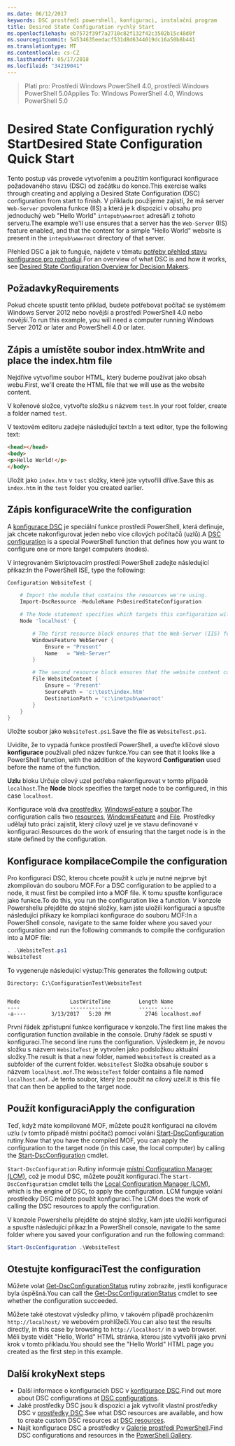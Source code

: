 ```yaml
---
ms.date: 06/12/2017
keywords: DSC prostředí powershell, konfiguraci, instalační program
title: Desired State Configuration rychlý Start
ms.openlocfilehash: eb7572f39f7a2710c82f132f42c3502b15c48d0f
ms.sourcegitcommit: 54534635eedacf531d8d6344019dc16a50b8b441
ms.translationtype: MT
ms.contentlocale: cs-CZ
ms.lasthandoff: 05/17/2018
ms.locfileid: "34219041"
---
```

> <span data-ttu-id="60cd1-103">Platí pro: Prostředí Windows PowerShell 4.0, prostředí Windows PowerShell 5.0</span><span class="sxs-lookup"><span data-stu-id="60cd1-103">Applies To: Windows PowerShell 4.0, Windows PowerShell 5.0</span></span>

# <a name="desired-state-configuration-quick-start"></a><span data-ttu-id="60cd1-104">Desired State Configuration rychlý Start</span><span class="sxs-lookup"><span data-stu-id="60cd1-104">Desired State Configuration Quick Start</span></span>

<span data-ttu-id="60cd1-105">Tento postup vás provede vytvořením a použitím konfiguraci konfigurace požadovaného stavu (DSC) od začátku do konce.</span><span class="sxs-lookup"><span data-stu-id="60cd1-105">This exercise walks through creating and applying a Desired State Configuration (DSC) configuration from start to finish.</span></span>
<span data-ttu-id="60cd1-106">V příkladu použijeme zajistí, že má server `Web-Server` povolena funkce (IIS) a která je k dispozici v obsahu pro jednoduchý web "Hello World" `intepub\wwwroot` adresáři z tohoto serveru.</span><span class="sxs-lookup"><span data-stu-id="60cd1-106">The example we'll use ensures that a server has the `Web-Server` (IIS) feature enabled, and that the content for a simple "Hello World" website is present in the `intepub\wwwroot` directory of that server.</span></span>

<span data-ttu-id="60cd1-107">Přehled DSC a jak to funguje, najdete v tématu [potřeby přehled stavu konfigurace pro rozhodují](decisionMaker.md).</span><span class="sxs-lookup"><span data-stu-id="60cd1-107">For an overview of what DSC is and how it works, see [Desired State Configuration Overview for Decision Makers](decisionMaker.md).</span></span>

## <a name="requirements"></a><span data-ttu-id="60cd1-108">Požadavky</span><span class="sxs-lookup"><span data-stu-id="60cd1-108">Requirements</span></span>

<span data-ttu-id="60cd1-109">Pokud chcete spustit tento příklad, budete potřebovat počítač se systémem Windows Server 2012 nebo novější a prostředí PowerShell 4.0 nebo novější.</span><span class="sxs-lookup"><span data-stu-id="60cd1-109">To run this example, you will need a computer running Windows Server 2012 or later and PowerShell 4.0 or later.</span></span>

## <a name="write-and-place-the-indexhtm-file"></a><span data-ttu-id="60cd1-110">Zápis a umístěte soubor index.htm</span><span class="sxs-lookup"><span data-stu-id="60cd1-110">Write and place the index.htm file</span></span>

<span data-ttu-id="60cd1-111">Nejdříve vytvoříme soubor HTML, který budeme používat jako obsah webu.</span><span class="sxs-lookup"><span data-stu-id="60cd1-111">First, we'll create the HTML file that we will use as the website content.</span></span>

<span data-ttu-id="60cd1-112">V kořenové složce, vytvořte složku s názvem `test`.</span><span class="sxs-lookup"><span data-stu-id="60cd1-112">In your root folder, create a folder named `test`.</span></span>

<span data-ttu-id="60cd1-113">V textovém editoru zadejte následující text:</span><span class="sxs-lookup"><span data-stu-id="60cd1-113">In a text editor, type the following text:</span></span>

```html
<head></head>
<body>
<p>Hello World!</p>
</body>
```

<span data-ttu-id="60cd1-114">Uložit jako `index.htm` v `test` složky, které jste vytvořili dříve.</span><span class="sxs-lookup"><span data-stu-id="60cd1-114">Save this as `index.htm` in the `test` folder you created earlier.</span></span>

## <a name="write-the-configuration"></a><span data-ttu-id="60cd1-115">Zápis konfigurace</span><span class="sxs-lookup"><span data-stu-id="60cd1-115">Write the configuration</span></span>

<span data-ttu-id="60cd1-116">A [konfigurace DSC](configurations.md) je speciální funkce prostředí PowerShell, která definuje, jak chcete nakonfigurovat jeden nebo více cílových počítačů (uzlů).</span><span class="sxs-lookup"><span data-stu-id="60cd1-116">A [DSC configuration](configurations.md) is a special PowerShell function that defines how you want to configure one or more target computers (nodes).</span></span>

<span data-ttu-id="60cd1-117">V integrovaném Skriptovacím prostředí PowerShell zadejte následující příkaz:</span><span class="sxs-lookup"><span data-stu-id="60cd1-117">In the PowerShell ISE, type the following:</span></span>

```powershell
Configuration WebsiteTest {

    # Import the module that contains the resources we're using.
    Import-DscResource -ModuleName PsDesiredStateConfiguration

    # The Node statement specifies which targets this configuration will be applied to.
    Node 'localhost' {

        # The first resource block ensures that the Web-Server (IIS) feature is enabled.
        WindowsFeature WebServer {
            Ensure = "Present"
            Name   = "Web-Server"
        }

        # The second resource block ensures that the website content copied to the website root folder.
        File WebsiteContent {
            Ensure = 'Present'
            SourcePath = 'c:\test\index.htm'
            DestinationPath = 'c:\inetpub\wwwroot'
        }
    }
}
```

<span data-ttu-id="60cd1-118">Uložte soubor jako `WebsiteTest.ps1`.</span><span class="sxs-lookup"><span data-stu-id="60cd1-118">Save the file as `WebsiteTest.ps1`.</span></span>

<span data-ttu-id="60cd1-119">Uvidíte, že to vypadá funkce prostředí PowerShell, a uveďte klíčové slovo **konfigurace** používali před název funkce.</span><span class="sxs-lookup"><span data-stu-id="60cd1-119">You can see that it looks like a PowerShell function, with the addition of the keyword **Configuration** used before the name of the function.</span></span>

<span data-ttu-id="60cd1-120">**Uzlu** bloku Určuje cílový uzel potřeba nakonfigurovat v tomto případě `localhost`.</span><span class="sxs-lookup"><span data-stu-id="60cd1-120">The **Node** block specifies the target node to be configured, in this case `localhost`.</span></span>

<span data-ttu-id="60cd1-121">Konfigurace volá dva [prostředky](resources.md), [WindowsFeature](windowsFeatureResource.md) a [soubor](fileResource.md).</span><span class="sxs-lookup"><span data-stu-id="60cd1-121">The configuration calls two [resources](resources.md), [WindowsFeature](windowsFeatureResource.md) and [File](fileResource.md).</span></span>
<span data-ttu-id="60cd1-122">Prostředky udělají tuto práci zajistit, který cílový uzel je ve stavu definované v konfiguraci.</span><span class="sxs-lookup"><span data-stu-id="60cd1-122">Resources do the work of ensuring that the target node is in the state defined by the configuration.</span></span>

## <a name="compile-the-configuration"></a><span data-ttu-id="60cd1-123">Konfigurace kompilace</span><span class="sxs-lookup"><span data-stu-id="60cd1-123">Compile the configuration</span></span>

<span data-ttu-id="60cd1-124">Pro konfiguraci DSC, kterou chcete použít k uzlu je nutné nejprve být zkompilován do souboru MOF.</span><span class="sxs-lookup"><span data-stu-id="60cd1-124">For a DSC configuration to be applied to a node, it must first be compiled into a MOF file.</span></span>
<span data-ttu-id="60cd1-125">K tomu spusťte konfigurace jako funkce.</span><span class="sxs-lookup"><span data-stu-id="60cd1-125">To do this, you run the configuration like a function.</span></span>
<span data-ttu-id="60cd1-126">V konzole Powershellu přejděte do stejné složky, kam jste uložili konfiguraci a spusťte následující příkazy ke kompilaci konfigurace do souboru MOF:</span><span class="sxs-lookup"><span data-stu-id="60cd1-126">In a PowerShell console, navigate to the same folder where you saved your configuration and run the following commands to compile the configuration into a MOF file:</span></span>

```powershell
. .\WebsiteTest.ps1
WebsiteTest
```

<span data-ttu-id="60cd1-127">To vygeneruje následující výstup:</span><span class="sxs-lookup"><span data-stu-id="60cd1-127">This generates the following output:</span></span>

```
Directory: C:\ConfigurationTest\WebsiteTest


Mode                LastWriteTime         Length Name
----                -------------         ------ ----
-a----        3/13/2017   5:20 PM           2746 localhost.mof
```

<span data-ttu-id="60cd1-128">První řádek zpřístupní funkce konfigurace v konzole.</span><span class="sxs-lookup"><span data-stu-id="60cd1-128">The first line makes the configuration function available in the console.</span></span>
<span data-ttu-id="60cd1-129">Druhý řádek se spustí v konfiguraci.</span><span class="sxs-lookup"><span data-stu-id="60cd1-129">The second line runs the configuration.</span></span>
<span data-ttu-id="60cd1-130">Výsledkem je, že novou složku s názvem `WebsiteTest` je vytvořen jako podsložkou aktuální složky.</span><span class="sxs-lookup"><span data-stu-id="60cd1-130">The result is that a new folder, named `WebsiteTest` is created as a subfolder of the current folder.</span></span>
<span data-ttu-id="60cd1-131">`WebsiteTest` Složka obsahuje soubor s názvem `localhost.mof`.</span><span class="sxs-lookup"><span data-stu-id="60cd1-131">The `WebsiteTest` folder contains a file named `localhost.mof`.</span></span>
<span data-ttu-id="60cd1-132">Je tento soubor, který lze použít na cílový uzel.</span><span class="sxs-lookup"><span data-stu-id="60cd1-132">It is this file that can then be applied to the target node.</span></span>

## <a name="apply-the-configuration"></a><span data-ttu-id="60cd1-133">Použít konfiguraci</span><span class="sxs-lookup"><span data-stu-id="60cd1-133">Apply the configuration</span></span>

<span data-ttu-id="60cd1-134">Teď, když máte kompilované MOF, můžete použít konfiguraci na cílovém uzlu (v tomto případě místní počítač) pomocí volání [Start-DscConfiguration](/reference/5.1/PSDesiredStateConfiguration/Start-DscConfiguration) rutiny.</span><span class="sxs-lookup"><span data-stu-id="60cd1-134">Now that you have the compiled MOF, you can apply the configuration to the target node (in this case, the local computer) by calling the [Start-DscConfiguration](/reference/5.1/PSDesiredStateConfiguration/Start-DscConfiguration) cmdlet.</span></span>

<span data-ttu-id="60cd1-135">`Start-DscConfiguration` Rutiny informuje [místní Configuration Manager (LCM)](metaConfig.md), což je modul DSC, můžete použít konfiguraci.</span><span class="sxs-lookup"><span data-stu-id="60cd1-135">The `Start-DscConfiguration` cmdlet tells the [Local Configuration Manager (LCM)](metaConfig.md), which is the engine of DSC, to apply the configuration.</span></span>
<span data-ttu-id="60cd1-136">LCM funguje volání prostředky DSC můžete použít konfiguraci.</span><span class="sxs-lookup"><span data-stu-id="60cd1-136">The LCM does the work of calling the DSC resources to apply the configuration.</span></span>

<span data-ttu-id="60cd1-137">V konzole Powershellu přejděte do stejné složky, kam jste uložili konfiguraci a spusťte následující příkaz:</span><span class="sxs-lookup"><span data-stu-id="60cd1-137">In a PowerShell console, navigate to the same folder where you saved your configuration and run the following command:</span></span>

```powershell
Start-DscConfiguration .\WebsiteTest
```

## <a name="test-the-configuration"></a><span data-ttu-id="60cd1-138">Otestujte konfiguraci</span><span class="sxs-lookup"><span data-stu-id="60cd1-138">Test the configuration</span></span>

<span data-ttu-id="60cd1-139">Můžete volat [Get-DscConfigurationStatus](/reference/5.1/PSDesiredStateConfiguration/Get-DscConfigurationStatus) rutiny zobrazíte, jestli konfigurace byla úspěšná.</span><span class="sxs-lookup"><span data-stu-id="60cd1-139">You can call the [Get-DscConfigurationStatus](/reference/5.1/PSDesiredStateConfiguration/Get-DscConfigurationStatus) cmdlet to see whether the configuration succeeded.</span></span>

<span data-ttu-id="60cd1-140">Můžete také otestovat výsledky přímo, v takovém případě procházením `http://localhost/` ve webovém prohlížeči.</span><span class="sxs-lookup"><span data-stu-id="60cd1-140">You can also test the results directly, in this case by browsing to `http://localhost/` in a web browser.</span></span>
<span data-ttu-id="60cd1-141">Měli byste vidět "Hello, World" HTML stránka, kterou jste vytvořili jako první krok v tomto příkladu.</span><span class="sxs-lookup"><span data-stu-id="60cd1-141">You should see the "Hello World" HTML page you created as the first step in this example.</span></span>

## <a name="next-steps"></a><span data-ttu-id="60cd1-142">Další kroky</span><span class="sxs-lookup"><span data-stu-id="60cd1-142">Next steps</span></span>

- <span data-ttu-id="60cd1-143">Další informace o konfiguracích DSC v [konfigurace DSC](configurations.md).</span><span class="sxs-lookup"><span data-stu-id="60cd1-143">Find out more about DSC configurations at [DSC configurations](configurations.md).</span></span>
- <span data-ttu-id="60cd1-144">Jaké prostředky DSC jsou k dispozici a jak vytvořit vlastní prostředky DSC v [prostředky DSC](resources.md).</span><span class="sxs-lookup"><span data-stu-id="60cd1-144">See what DSC resources are available, and how to create custom DSC resources at [DSC resources](resources.md).</span></span>
- <span data-ttu-id="60cd1-145">Najít konfigurace DSC a prostředky v [Galerie prostředí PowerShell](https://www.powershellgallery.com/).</span><span class="sxs-lookup"><span data-stu-id="60cd1-145">Find DSC configurations and resources in the [PowerShell Gallery](https://www.powershellgallery.com/).</span></span>